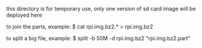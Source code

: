 this directory is for temporary use, only one version of sd card image will be deployed here

to join the parts, example:
    $ cat rpi.img.bz2.* > rpi.img.bz2

to split a big file, example:
    $ split -b 50M -d rpi.img.bz2 "rpi.img.bz2.part"
